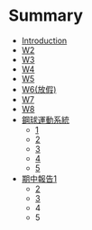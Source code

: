 # Summary

* [Introduction](README.md)
* [W2](w2.md)
* [W3](w3.md)
* [W4](w4.md)
* [W5](w5.md)
* [W6\(放假\)](w6.md)
* [W7](w7.md)
* [W8](w8.md)
* [鋼球運動系統](gang-qiu-yun-dong-xi-tong.md)
  * [1](gang-qiu-yun-dong-xi-tong/1.md)
  * [2](gang-qiu-yun-dong-xi-tong/2.md)
  * [3](gang-qiu-yun-dong-xi-tong/3.md)
  * [4](gang-qiu-yun-dong-xi-tong/4.md)
  * [5](gang-qiu-yun-dong-xi-tong/5.md)
* [期中報告1](qi-zhong-bao-gao-1.md)
  * [2](qi-zhong-bao-gao-1/2.md)
  * [3](qi-zhong-bao-gao-1/3.md)
  * 4
  * 5

